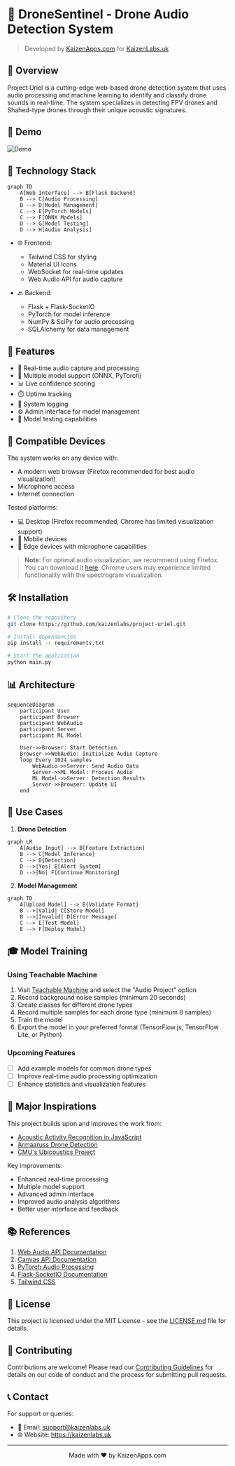 # 🎯 DroneSentinel - Drone Audio Detection System

> Developed by [KaizenApps.com](https://KaizenApps.com) for [KaizenLabs.uk](https://KaizenLabs.uk)

## 🌟 Overview

Project Uriel is a cutting-edge web-based drone detection system that uses audio processing and machine learning to identify and classify drone sounds in real-time. The system specializes in detecting FPV drones and Shahed-type drones through their unique acoustic signatures.

## 🎥 Demo

![Demo](demo.gif)

## 🔧 Technology Stack

```mermaid
graph TD
    A[Web Interface] --> B[Flask Backend]
    B --> C[Audio Processing]
    B --> D[Model Management]
    C --> E[PyTorch Models]
    C --> F[ONNX Models]
    D --> G[Model Testing]
    D --> H[Audio Analysis]
```

- 🌐 Frontend:
  - Tailwind CSS for styling
  - Material UI Icons
  - WebSocket for real-time updates
  - Web Audio API for audio capture

- 🔙 Backend:
  - Flask + Flask-SocketIO
  - PyTorch for model inference
  - NumPy & SciPy for audio processing
  - SQLAlchemy for data management

## 🚀 Features

- 🎤 Real-time audio capture and processing
- 🤖 Multiple model support (ONNX, PyTorch)
- 📊 Live confidence scoring
- ⏱️ Uptime tracking
- 📝 System logging
- ⚙️ Admin interface for model management
- 🧪 Model testing capabilities

## 📱 Compatible Devices

The system works on any device with:
- A modern web browser (Firefox recommended for best audio visualization)
- Microphone access
- Internet connection

Tested platforms:
- 💻 Desktop (Firefox recommended, Chrome has limited visualization support)
- 📱 Mobile devices
- 🎯 Edge devices with microphone capabilities

> **Note**: For optimal audio visualization, we recommend using Firefox. You can download it [here](https://www.mozilla.org/firefox/new/). Chrome users may experience limited functionality with the spectrogram visualization.

## 🛠️ Installation

```bash
# Clone the repository
git clone https://github.com/kaizenlabs/project-uriel.git

# Install dependencies
pip install -r requirements.txt

# Start the application
python main.py
```

## 📊 Architecture

```mermaid
sequenceDiagram
    participant User
    participant Browser
    participant WebAudio
    participant Server
    participant ML Model

    User->>Browser: Start Detection
    Browser->>WebAudio: Initialize Audio Capture
    loop Every 1024 samples
        WebAudio->>Server: Send Audio Data
        Server->>ML Model: Process Audio
        ML Model->>Server: Detection Results
        Server->>Browser: Update UI
    end
```

## 🎯 Use Cases

1. **Drone Detection**
```mermaid
graph LR
    A[Audio Input] --> B[Feature Extraction]
    B --> C[Model Inference]
    C --> D{Detection}
    D -->|Yes| E[Alert System]
    D -->|No| F[Continue Monitoring]
```

2. **Model Management**
```mermaid
graph TD
    A[Upload Model] --> B{Validate Format}
    B -->|Valid| C[Store Model]
    B -->|Invalid| D[Error Message]
    C --> E[Test Model]
    E --> F[Deploy Model]
```

## 🎓 Model Training

### Using Teachable Machine
1. Visit [Teachable Machine](https://teachablemachine.withgoogle.com/train) and select the "Audio Project" option
2. Record background noise samples (minimum 20 seconds)
3. Create classes for different drone types
4. Record multiple samples for each drone type (minimum 8 samples)
5. Train the model
6. Export the model in your preferred format (TensorFlow.js, TensorFlow Lite, or Python)

### Upcoming Features
- [ ] Add example models for common drone types
- [ ] Improve real-time audio processing optimization
- [ ] Enhance statistics and visualization features

## 🌟 Major Inspirations

This project builds upon and improves the work from:
- [Acoustic Activity Recognition in JavaScript](https://dev.to/devdevcharlie/acoustic-activity-recognition-in-javascript-2go4)
- [Armaaruss Drone Detection](https://github.com/Armaaruss/Armaaruss.github.io)
- [CMU's Ubicoustics Project](http://www.gierad.com/assets/ubicoustics/ubicoustics.pdf)

Key improvements:
- Enhanced real-time processing
- Multiple model support
- Advanced admin interface
- Improved audio analysis algorithms
- Better user interface and feedback

## 📚 References

1. [Web Audio API Documentation](https://developer.mozilla.org/en-US/docs/Web/API/Web_Audio_API)
2. [Canvas API Documentation](https://developer.mozilla.org/en-US/docs/Web/API/Canvas_API)
3. [PyTorch Audio Processing](https://pytorch.org/audio/stable/index.html)
4. [Flask-SocketIO Documentation](https://flask-socketio.readthedocs.io/)
5. [Tailwind CSS](https://tailwindcss.com/)

## 📄 License

This project is licensed under the MIT License - see the [LICENSE.md](LICENSE.md) file for details.

## 🤝 Contributing

Contributions are welcome! Please read our [Contributing Guidelines](CONTRIBUTING.md) for details on our code of conduct and the process for submitting pull requests.

## 📞 Contact

For support or queries:
- 📧 Email: support@kaizenlabs.uk
- 🌐 Website: https://kaizenlabs.uk

---

<p align="center">Made with ❤️ by KaizenApps.com</p>
